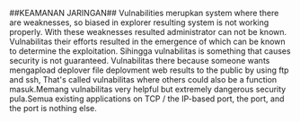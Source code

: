 ##KEAMANAN JARINGAN##
Vulnabilities merupkan system where there are weaknesses, so biased in explorer resulting system is not working properly. With these weaknesses resulted administrator can not be known. Vulnabilitas their efforts resulted in the emergence of which can be known to determine the exploitation. Sihingga vulnabilitas is something that causes security is not guaranteed. Vulnabilitas there because someone wants mengapload deplover file deplovment web results to the public by using ftp and ssh, That's called vulnabilitas where others could also be a function masuk.Memang vulnabilitas very helpful but extremely dangerous security pula.Semua existing applications on TCP / the IP-based port, the port, and the port is nothing else.
